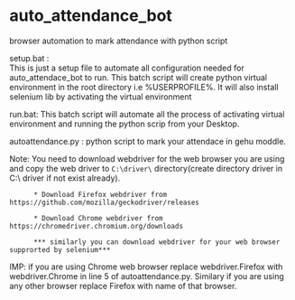 # auto_attendance_bot
browser automation to mark attendance with python script


setup.bat :  
This is just a setup file to automate all configuration needed for auto_attendace_bot to run.
This batch script will create python virtual environment in the root directory i.e %USERPROFILE%.
It will also install selenium lib by activating the virtual environment


run.bat: 
This batch script will automate all the process of activating virtual environment and running the python scrip from your Desktop.


autoattendance.py : python script to mark your attendace in gehu moddle.

Note: You need to download webdriver for the web browser you are using and copy the web driver to `C:\driver\` directory(create directory driver in C:\ driver if not exist already).


          * Download Firefox webdriver from https://github.com/mozilla/geckodriver/releases 
          
          * Download Chrome webdriver from https://chromedriver.chromium.org/downloads
          
          *** similarly you can download webdriver for your web browser supprorted by selenium***
          
         
   IMP: if you are using Chrome web browser replace webdriver.Firefox with webdriver.Chrome in line 5 of autoattendance.py. 
        Similary if you are using any other browser replace Firefox with name of that browser.
 
